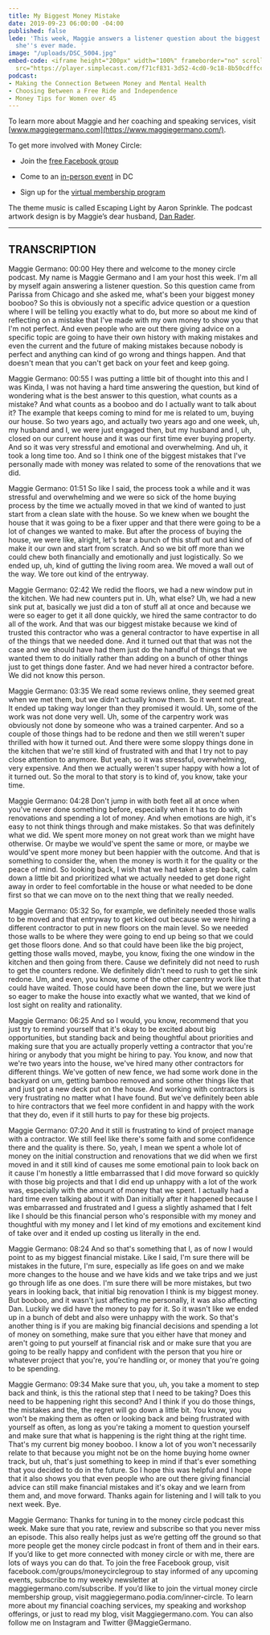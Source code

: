 ```yaml
---
title: My Biggest Money Mistake
date: 2019-09-23 06:00:00 -04:00
published: false
lede: 'This week, Maggie answers a listener question about the biggest financial mistake
  she''s ever made. '
image: "/uploads/DSC_5004.jpg"
embed-code: <iframe height="200px" width="100%" frameborder="no" scrolling="no" seamless
  src="https://player.simplecast.com/f71cf831-3d52-4cd0-9c18-8b50cdffcc40?dark=false"></iframe>
podcast:
- Making the Connection Between Money and Mental Health
- Choosing Between a Free Ride and Independence
- Money Tips for Women over 45
---
```


To learn more about Maggie and her coaching and speaking services, visit [www.maggiegermano.com](https://www.maggiegermano.com/).

To get more involved with Money Circle:

* Join the [free Facebook group](https://www.facebook.com/groups/MoneyCircleGroup)

* Come to an [in-person event](https://www.maggiegermano.com/moneycircle/) in DC

* Sign up for the [virtual membership program](https://maggiegermano.podia.com/inner-circle)

The theme music is called Escaping Light by Aaron Sprinkle. The podcast artwork design is by Maggie’s dear husband, [Dan Rader](https://danrdesign.com/).

---

## TRANSCRIPTION

Maggie Germano: 00:00 Hey there and welcome to the money circle podcast. My name is Maggie Germano and I am your host this week. I'm all by myself again answering a listener question. So this question came from Parissa from Chicago and she asked me, what's been your biggest money booboo? So this is obviously not a specific advice question or a question where I will be telling you exactly what to do, but more so about me kind of reflecting on a mistake that I've made with my own money to show you that I'm not perfect. And even people who are out there giving advice on a specific topic are going to have their own history with making mistakes and even the current and the future of making mistakes because nobody is perfect and anything can kind of go wrong and things happen. And that doesn't mean that you can't get back on your feet and keep going.

Maggie Germano: 00:55 I was putting a little bit of thought into this and I was Kinda, I was not having a hard time answering the question, but kind of wondering what is the best answer to this question, what counts as a mistake? And what counts as a booboo and do I actually want to talk about it? The example that keeps coming to mind for me is related to um, buying our house. So two years ago, and actually two years ago and one week, uh, my husband and I, we were just engaged then, but my husband and I, uh, closed on our current house and it was our first time ever buying property. And so it was very stressful and emotional and overwhelming. And uh, it took a long time too. And so I think one of the biggest mistakes that I've personally made with money was related to some of the renovations that we did.

Maggie Germano: 01:51 So like I said, the process took a while and it was stressful and overwhelming and we were so sick of the home buying process by the time we actually moved in that we kind of wanted to just start from a clean slate with the house. So we knew when we bought the house that it was going to be a fixer upper and that there were going to be a lot of changes we wanted to make. But after the process of buying the house, we were like, alright, let's tear a bunch of this stuff out and kind of make it our own and start from scratch. And so we bit off more than we could chew both financially and emotionally and just logistically. So we ended up, uh, kind of gutting the living room area. We moved a wall out of the way. We tore out kind of the entryway.

Maggie Germano: 02:42 We redid the floors, we had a new window put in the kitchen. We had new counters put in. Uh, what else? Uh, we had a new sink put at, basically we just did a ton of stuff all at once and because we were so eager to get it all done quickly, we hired the same contractor to do all of the work. And that was our biggest mistake because we kind of trusted this contractor who was a general contractor to have expertise in all of the things that we needed done. And it turned out that that was not the case and we should have had them just do the handful of things that we wanted them to do initially rather than adding on a bunch of other things just to get things done faster. And we had never hired a contractor before. We did not know this person.

Maggie Germano: 03:35 We read some reviews online, they seemed great when we met them, but we didn't actually know them. So it went not great. It ended up taking way longer than they promised it would. Uh, some of the work was not done very well. Uh, some of the carpentry work was obviously not done by someone who was a trained carpenter. And so a couple of those things had to be redone and then we still weren't super thrilled with how it turned out. And there were some sloppy things done in the kitchen that we're still kind of frustrated with and that I try not to pay close attention to anymore. But yeah, so it was stressful, overwhelming, very expensive. And then we actually weren't super happy with how a lot of it turned out. So the moral to that story is to kind of, you know, take your time.

Maggie Germano: 04:28 Don't jump in with both feet all at once when you've never done something before, especially when it has to do with renovations and spending a lot of money. And when emotions are high, it's easy to not think things through and make mistakes. So that was definitely what we did. We spent more money on not great work than we might have otherwise. Or maybe we would've spent the same or more, or maybe we would've spent more money but been happier with the outcome. And that is something to consider the, when the money is worth it for the quality or the peace of mind. So looking back, I wish that we had taken a step back, calm down a little bit and prioritized what we actually needed to get done right away in order to feel comfortable in the house or what needed to be done first so that we can move on to the next thing that we really needed.

Maggie Germano: 05:32 So, for example, we definitely needed those walls to be moved and that entryway to get kicked out because we were hiring a different contractor to put in new floors on the main level. So we needed those walls to be where they were going to end up being so that we could get those floors done. And so that could have been like the big project, getting those walls moved, maybe, you know, fixing the one window in the kitchen and then going from there. Cause we definitely did not need to rush to get the counters redone. We definitely didn't need to rush to get the sink redone. Um, and even, you know, some of the other carpentry work like that could have waited. Those could have been down the line, but we were just so eager to make the house into exactly what we wanted, that we kind of lost sight on reality and rationality.

Maggie Germano: 06:25 And so I would, you know, recommend that you just try to remind yourself that it's okay to be excited about big opportunities, but standing back and being thoughtful about priorities and making sure that you are actually properly vetting a contractor that you're hiring or anybody that you might be hiring to pay. You know, and now that we're two years into the house, we've hired many other contractors for different things. We've gotten of new fence, we had some work done in the backyard on um, getting bamboo removed and some other things like that and just got a new deck put on the house. And working with contractors is very frustrating no matter what I have found. But we've definitely been able to hire contractors that we feel more confident in and happy with the work that they do, even if it still hurts to pay for these big projects.

Maggie Germano: 07:20 And it still is frustrating to kind of project manage with a contractor. We still feel like there's some faith and some confidence there and the quality is there. So, yeah, I mean we spent a whole lot of money on the initial construction and renovations that we did when we first moved in and it still kind of causes me some emotional pain to look back on it cause I'm honestly a little embarrassed that I did move forward so quickly with those big projects and that I did end up unhappy with a lot of the work was, especially with the amount of money that we spent. I actually had a hard time even talking about it with Dan initially after it happened because I was embarrassed and frustrated and I guess a slightly ashamed that I felt like I should be this financial person who's responsible with my money and thoughtful with my money and I let kind of my emotions and excitement kind of take over and it ended up costing us literally in the end.

Maggie Germano: 08:24 And so that's something that I, as of now I would point to as my biggest financial mistake. Like I said, I'm sure there will be mistakes in the future, I'm sure, especially as life goes on and we make more changes to the house and we have kids and we take trips and we just go through life as one does. I'm sure there will be more mistakes, but two years in looking back, that initial big renovation I think is my biggest money. But booboo, and it wasn't just affecting me personally, it was also affecting Dan. Luckily we did have the money to pay for it. So it wasn't like we ended up in a bunch of debt and also were unhappy with the work. So that's another thing is if you are making big financial decisions and spending a lot of money on something, make sure that you either have that money and aren't going to put yourself at financial risk and or make sure that you are going to be really happy and confident with the person that you hire or whatever project that you're, you're handling or, or money that you're going to be spending.

Maggie Germano: 09:34 Make sure that you, uh, you take a moment to step back and think, is this the rational step that I need to be taking? Does this need to be happening right this second? And I think if you do those things, the mistakes and the, the regret will go down a little bit. You know, you won't be making them as often or looking back and being frustrated with yourself as often, as long as you're taking a moment to question yourself and make sure that what is happening is the right thing at the right time. That's my current big money booboo. I know a lot of you won't necessarily relate to that because you might not be on the home buying home owner track, but uh, that's just something to keep in mind if that's ever something that you decided to do in the future. So I hope this was helpful and I hope that it also shows you that even people who are out there giving financial advice can still make financial mistakes and it's okay and we learn from them and, and move forward. Thanks again for listening and I will talk to you next week. Bye.

Maggie Germano: Thanks for tuning in to the money circle podcast this week. Make sure that you rate, review and subscribe so that you never miss an episode. This also really helps just as we’re getting off the ground so that more people get the money circle podcast in front of them and in their ears. If you’d like to get more connected with money circle or with me, there are lots of ways you can do that. To join the free Facebook group, visit facebook.com/groups/moneycirclegroup to stay informed of any upcoming events, subscribe to my weekly newsletter at maggiegermano.com/subscribe. If you’d like to join the virtual money circle membership group, visit maggiegermano.podia.com/inner-circle. To learn more about my financial coaching services, my speaking and workshop offerings, or just to read my blog, visit Maggiegermano.com. You can also follow me on Instagram and Twitter @MaggieGermano.